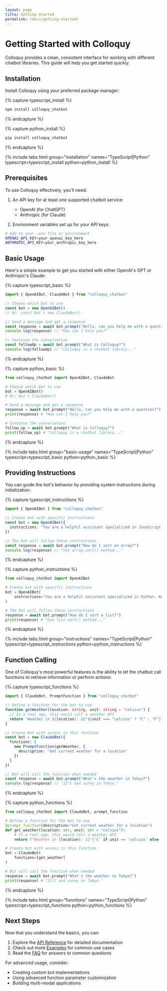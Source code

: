 ```yaml
---
layout: page
title: Getting Started
permalink: /docs/getting-started/
---
```


# Getting Started with Colloquy

Colloquy provides a clean, consistent interface for working with different chatbot libraries. This guide will help you get started quickly.

## Installation

Install Colloquy using your preferred package manager:

{% capture typescript_install %}
```bash
npm install colloquy_chatbot
```
{% endcapture %}

{% capture python_install %}
```bash
pip install colloquy_chatbot
```
{% endcapture %}

{% include tabs.html group="installation" names="TypeScript|Python" typescript=typescript_install python=python_install %}

## Prerequisites

To use Colloquy effectively, you'll need:

1. An API key for at least one supported chatbot service:
   - OpenAI (for ChatGPT)
   - Anthropic (for Claude)

2. Environment variables set up for your API keys:

```bash
# Add to your .env file or environment
OPENAI_API_KEY=your_openai_key_here
ANTHROPIC_API_KEY=your_anthropic_key_here
```

## Basic Usage

Here's a simple example to get you started with either OpenAI's GPT or Anthropic's Claude:

{% capture typescript_basic %}
```typescript
import { OpenAIBot, ClaudeBot } from "colloquy_chatbot"

// Choose which bot to use
const bot = new OpenAIBot()
// Or: const bot = new ClaudeBot()

// Send a message and get a response
const response = await bot.prompt("Hello, can you help me with a question?")
console.log(response) // "How can I help you?"

// Continue the conversation
const followUp = await bot.prompt("What is Colloquy?")
console.log(followUp) // "Colloquy is a chatbot library..."
```
{% endcapture %}

{% capture python_basic %}
```python
from colloquy_chatbot import OpenAIBot, ClaudeBot

# Choose which bot to use
bot = OpenAIBot()
# Or: bot = ClaudeBot()

# Send a message and get a response
response = await bot.prompt("Hello, can you help me with a question?")
print(response) # "How can I help you?"

# Continue the conversation
follow_up = await bot.prompt("What is Colloquy?")
print(follow_up) # "Colloquy is a chatbot library..."
```
{% endcapture %}

{% include tabs.html group="basic-usage" names="TypeScript|Python" typescript=typescript_basic python=python_basic %}

## Providing Instructions

You can guide the bot's behavior by providing system instructions during initialization:

{% capture typescript_instructions %}
```typescript
import { OpenAIBot } from "colloquy_chatbot"

// Create bot with specific instructions
const bot = new OpenAIBot({
  instructions: "You are a helpful assistant specialized in JavaScript. Keep responses concise."
})

// The bot will follow these instructions
const response = await bot.prompt("How do I sort an array?")
console.log(response) // "Use array.sort() method..."
```
{% endcapture %}

{% capture python_instructions %}
```python
from colloquy_chatbot import OpenAIBot

# Create bot with specific instructions
bot = OpenAIBot(
    instructions="You are a helpful assistant specialized in Python. Keep responses concise."
)

# The bot will follow these instructions
response = await bot.prompt("How do I sort a list?")
print(response) # "Use list.sort() method..."
```
{% endcapture %}

{% include tabs.html group="instructions" names="TypeScript|Python" typescript=typescript_instructions python=python_instructions %}

## Function Calling

One of Colloquy's most powerful features is the ability to let the chatbot call functions to retrieve information or perform actions:

{% capture typescript_functions %}
```typescript
import { ClaudeBot, PromptFunction } from "colloquy_chatbot"

// Define a function for the bot to use
function getWeather(location: string, unit: string = "celsius") {
  // In a real app, this would call a weather API
  return `Weather in ${location}: 22°${unit === "celsius" ? "C" : "F"}, Sunny`
}

// Create bot with access to this function
const bot = new ClaudeBot({
  functions: [
    new PromptFunction(getWeather, {
      description: "Get current weather for a location"
    })
  ]
})

// Bot will call the function when needed
const response = await bot.prompt("What's the weather in Tokyo?")
console.log(response) // "22°C and sunny in Tokyo."
```
{% endcapture %}

{% capture python_functions %}
```python
from colloquy_chatbot import ClaudeBot, prompt_function

# Define a function for the bot to use
@prompt_function(description="Get current weather for a location")
def get_weather(location: str, unit: str = "celsius"):
    # In a real app, this would call a weather API
    return f"Weather in {location}: 22°{'C' if unit == 'celsius' else 'F'}, Sunny"

# Create bot with access to this function
bot = ClaudeBot(
    functions=[get_weather]
)

# Bot will call the function when needed
response = await bot.prompt("What's the weather in Tokyo?")
print(response) # "22°C and sunny in Tokyo."
```
{% endcapture %}

{% include tabs.html group="functions" names="TypeScript|Python" typescript=typescript_functions python=python_functions %}

## Next Steps

Now that you understand the basics, you can:

1. Explore the [API Reference](/docs/api) for detailed documentation
2. Check out more [Examples](/docs/examples) for common use cases
3. Read the [FAQ](/docs/faq) for answers to common questions

For advanced usage, consider:
- Creating custom bot implementations
- Using advanced function parameter customization
- Building multi-modal applications

